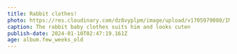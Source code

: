 ```yaml
---
title: Rabbit clothes!
photo: https://res.cloudinary.com/dz8vyplpm/image/upload/v1705979080/IMG_8311_swtetd.jpg
caption: The rabbit baby clothes suits him and looks cute☺️
publish-date: 2024-01-10T02:47:19.161Z
age: album.few_weeks_old
---
```

